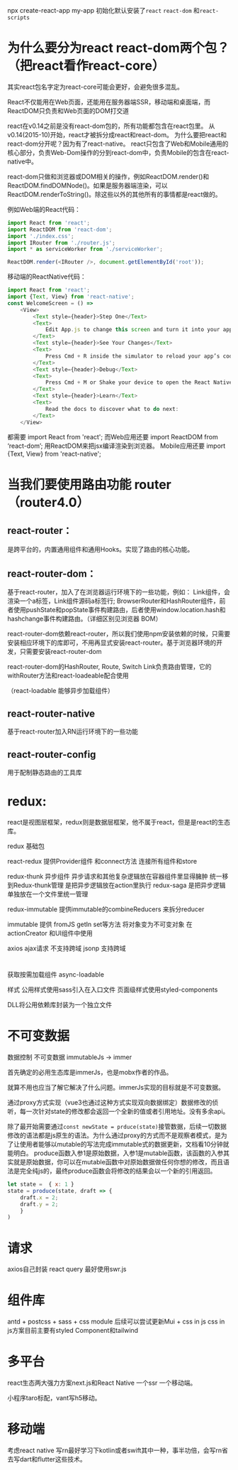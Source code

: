 npx create-react-app my-app
初始化默认安装了`react` `react-dom` 和`react-scripts`

# 为什么要分为react react-dom两个包？（把react看作react-core）

其实react包名字定为react-core可能会更好，会避免很多混乱。

React不仅能用在Web页面，还能用在服务器端SSR，移动端和桌面端，而ReactDOM只负责和Web页面的DOM打交道

react在v0.14之前是没有react-dom包的，所有功能都包含在react包里。
从v0.14(2015-10)开始，react才被拆分成react和react-dom。
为什么要把react和react-dom分开呢？因为有了react-native。
react只包含了Web和Mobile通用的核心部分，负责Web-Dom操作的分到react-dom中，负责Mobile的包含在react-native中。

react-dom只做和浏览器或DOM相关的操作，例如ReactDOM.render()和ReactDOM.findDOMNode()。如果是服务器端渲染，可以ReactDOM.renderToString()。除这些以外的其他所有的事情都是react做的。

例如Web端的React代码：
```js
import React from 'react';
import ReactDOM from 'react-dom';
import './index.css';
import IRouter from './router.js';
import * as serviceWorker from './serviceWorker';

ReactDOM.render(<IRouter />, document.getElementById('root'));
```

移动端的ReactNative代码：

```js
import React from 'react'; 
import {Text, View} from 'react-native'; 
const WelcomeScreen = () => 
    <View> 
        <Text style={header}>Step One</Text> 
        <Text> 
            Edit App.js to change this screen and turn it into your app. 
        </Text> 
        <Text style={header}>See Your Changes</Text> 
        <Text> 
            Press Cmd + R inside the simulator to reload your app’s code. 
        </Text> 
        <Text style={header}>Debug</Text> 
        <Text> 
            Press Cmd + M or Shake your device to open the React Native Debug Menu. 
        </Text> 
        <Text style={header}>Learn</Text> 
        <Text> 
            Read the docs to discover what to do next: 
        </Text>
    </View>
```
都需要 import React from 'react';
而Web应用还要 import ReactDOM from ‘react-dom’; 用ReactDOM来把jsx编译渲染到浏览器。
Mobile应用还要 import {Text, View} from 'react-native';

# 当我们要使用路由功能 router（router4.0）


## react-router：
是跨平台的，内置通用组件和通用Hooks。实现了路由的核心功能。

## react-router-dom：
基于react-router，加入了在浏览器运行环境下的一些功能，例如：
Link组件，会渲染一个a标签，Link组件源码a标签行; 
BrowserRouter和HashRouter组件，前者使用pushState和popState事件构建路由，后者使用window.location.hash和hashchange事件构建路由。（详细区别见浏览器 BOM）

react-router-dom依赖react-router，所以我们使用npm安装依赖的时候，只需要安装相应环境下的库即可，不用再显式安装react-router。基于浏览器环境的开发，只需要安装react-router-dom

react-router-dom的HashRouter, Route, Switch Link负责路由管理，它的withRouter方法和react-loadeable配合使用

（react-loadable    能够异步加载组件）

## react-router-native
基于react-router加入RN运行环境下的一些功能

## react-router-config
用于配制静态路由的工具库


# redux:
react是视图层框架，redux则是数据层框架，他不属于react，但是是react的生态库。

redux         基础包

react-redux   提供Provider组件 和connect方法 连接所有组件和store

redux-thunk   异步组件 异步请求和其他复杂逻辑放在容器组件里显得臃肿 统一移到Redux-thunk管理 是把异步逻辑放在action里执行
redux-saga    是把异步逻辑单独放在一个文件里统一管理 

redux-immutable  提供immutable的combineReducers 来拆分reducer    

immutable     提供 fromJS getIn set等方法 将对象变为不可变对象 在actionCreator 和UI组件中使用

axios   ajax请求 不支持跨域
jsonp   支持跨域


# 

获取按需加载组件 async-loadable

样式 公用样式使用sass引入在入口文件 页面级样式使用styled-components

DLL将公用依赖库封装为一个独立文件

# 不可变数据

数据控制 不可变数据 immutableJs -> immer

首先确定的必用生态库是immerJs，也是mobx作者的作品。

就算不用也应当了解它解决了什么问题。immerJs实现的目标就是不可变数据。

通过proxy方式实现（vue3也通过这种方式实现双向数据绑定）数据修改的侦听，每一次针对state的修改都会返回一个全新的值或者引用地址。没有多余api。

除了最开始需要通过`const newState = prduce(state)`接管数据，后续一切数据修改的语法都是js原生的语法。为什么通过proxy的方式而不是观察者模式，是为了让使用者能够以mutable的写法完成immutable式的数据更新，文档看10分钟就能明白。
produce函数入参1是原始数据，入参1是mutable函数，该函数的入参其实就是原始数据，你可以在mutable函数中对原始数据做任何你想的修改，而且语法是完全纯js的，最终produce函数会将修改的结果会以一个新的引用返回。
```js
let state =  { x: 1 }
state = produce(state, draft => {
	draft.x = 2;
	draft.y = 2;
    }
)
```

# 请求
axios自己封装
react query
最好使用swr.js

# 组件库
antd + postcss + sass + css module
后续可以尝试更新Mui + css in js
css in js方案目前主要有styled Component和tailwind

# 多平台
react生态两大强力方案next.js和React Native 
一个ssr 一个移动端。

 小程序taro标配，vant写h5移动。

# 移动端
考虑react native 写rn最好学习下kotlin或者swift其中一种，事半功倍，会写rn省去写dart和flutter这些技术。